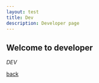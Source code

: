 ```yaml
---
layout: test
title: Dev
description: Developer page
---
```


## Welcome to developer

_DEV_

[back](../)
